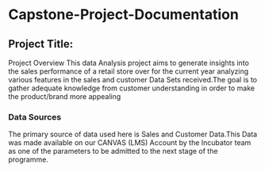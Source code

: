# Capstone-Project-Documentation

## Project Title:

Project Overview
This data Analysis project aims to generate insights into the sales performance of a retail store over for the current year analyzing various features in the sales and customer Data Sets received.The goal is to gather adequate knowledge from customer understanding in order to make the product/brand  more appealing

### Data Sources
The primary source of data used here is Sales and Customer Data.This Data was made available on our CANVAS (LMS) Account by the Incubator team as one of the parameters to be admitted to the next stage of the programme.
